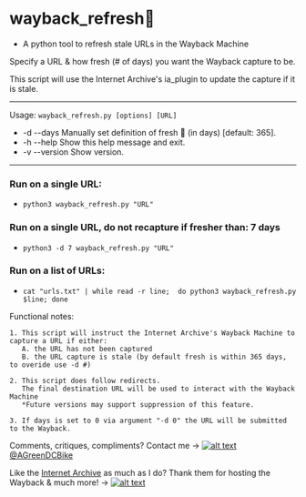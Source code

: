 # wayback_refresh:seedling: 

-  A python tool to refresh stale URLs in the Wayback Machine


Specify a URL & how fresh (# of days) you want the Wayback capture to be. 

This script will use the Internet Archive's ia_plugin to update the capture if it is stale. 


______
Usage: `wayback_refresh.py [options] [URL]`


* -d --days                 Manually set definition of fresh :seedling: (in days) [default: 365].
* -h --help                 Show this help message and exit.
* -v --version              Show version.





--------

### Run on a single URL:
 *  `python3 wayback_refresh.py "URL"`

### Run on a single URL, do not recapture if fresher than: 7 days 
 *  `python3 -d 7 wayback_refresh.py "URL"`

### Run on a list of URLs:
 *  `cat "urls.txt" | while read -r line;  do python3 wayback_refresh.py $line; done`





Functional notes:

    1. This script will instruct the Internet Archive's Wayback Machine to capture a URL if either:
       A. the URL has not been captured
       B. the URL capture is stale (by default fresh is within 365 days, to overide use -d #)

    2. This script does follow redirects.
       The final destination URL will be used to interact with the Wayback Machine
       *Future versions may support suppression of this feature.

    3. If days is set to 0 via argument "-d 0" the URL will be submitted to the Wayback.


Comments, critiques, compliments? Contact me -> [![alt text][1.2]][1][@AGreenDCBike](https://www.twitter.com/AGreenDCBike)  

Like the [Internet Archive](https://archive.org/donate/) as much as I do? Thank them for hosting the Wayback & much more! -> [![alt text][1.2]][2]   

<!-- Please don't remove this: Grab your social icons from https://github.com/carlsednaoui/gitsocial -->
[1.2]: https://i.imgur.com/wWzX9uB.png (twitter icon without padding)
[1]: https://www.twitter.com/AGreenDCBike
[2]: https://www.twitter.com/internetarchive
